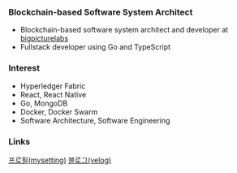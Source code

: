 ### Blockchain-based Software System Architect

* Blockchain-based software system architect and developer at [bigpicturelabs](https://bigpicturelabs.io)
* Fullstack developer using Go and TypeScript

### Interest

* Hyperledger Fabric
* React, React Native 
* Go, MongoDB
* Docker, Docker Swarm
* Software Architecture, Software Engineering

### Links

[프로필(mysetting)](https://mysetting.io/u/byron1st)
[블로그(velog)](https://velog.io/@byron1st)
